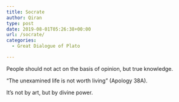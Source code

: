 ```yaml
---
title: Socrate
author: Qiran
type: post
date: 2019-08-01T05:26:38+00:00
url: /socrate/
categories:
  - Great Dialogue of Plato

---
```

People should not act on the basis of opinion, but true knowledge.

“The unexamined life is not worth living” (Apology 38A).

It&#8217;s not by art, but by divine power.